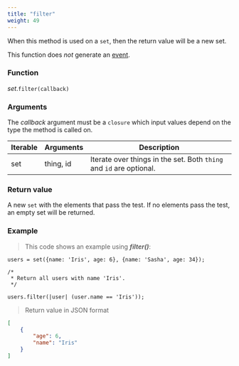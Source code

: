 ```yaml
---
title: "filter"
weight: 49
---
```


When this method is used on a `set`, then the return value will be a new set.

This function does *not* generate an [event](../../../overview/events).

### Function

*set*.`filter(callback)`

### Arguments

The *callback* argument must be a `closure` which input values depend on the type the method is called on.

Iterable | Arguments   | Description
-------- | ----------- | -----------
set      | thing, id   | Iterate over things in the set. Both `thing` and `id` are optional.

### Return value

A new `set` with the elements that pass the test.
If no elements pass the test, an empty set will be returned.

### Example

> This code shows an example using ***filter()***:

```thingsdb,json_response
users = set({name: 'Iris', age: 6}, {name: 'Sasha', age: 34});

/*
 * Return all users with name 'Iris'.
 */

users.filter(|user| (user.name == 'Iris'));
```

> Return value in JSON format

```json
[
    {
        "age": 6,
        "name": "Iris"
    }
]
```
